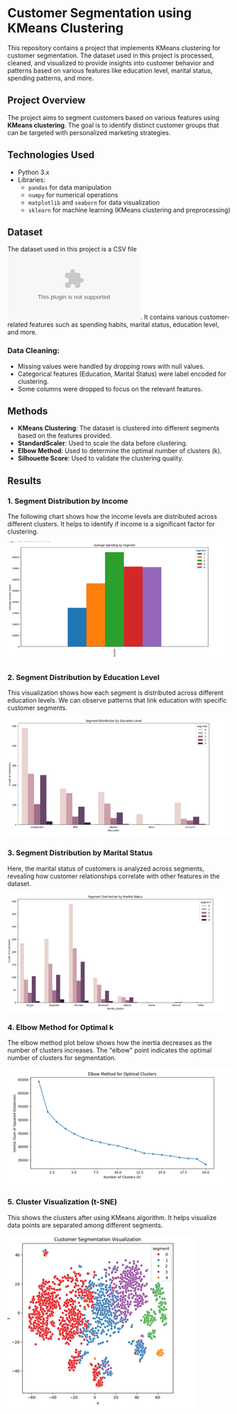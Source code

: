 # Customer Segmentation using KMeans Clustering
This repository contains a project that implements KMeans clustering for customer segmentation. The dataset used in this project is processed, cleaned, and visualized to provide insights into customer behavior and patterns based on various features like education level, marital status, spending patterns, and more.

## Project Overview
The project aims to segment customers based on various features using **KMeans clustering**. The goal is to identify distinct customer groups that can be targeted with personalized marketing strategies.
## Technologies Used
- Python 3.x
- Libraries:
  - `pandas` for data manipulation
  - `numpy` for numerical operations
  - `matplotlib` and `seaborn` for data visualization
  - `sklearn` for machine learning (KMeans clustering and preprocessing)

## Dataset
The dataset used in this project is a CSV file ![Dataset](/dataset.csv). It contains various customer-related features such as spending habits, marital status, education level, and more.

### Data Cleaning:
- Missing values were handled by dropping rows with null values.
- Categorical features (Education, Marital Status) were label encoded for clustering.
- Some columns were dropped to focus on the relevant features.

## Methods
- **KMeans Clustering**: The dataset is clustered into different segments based on the features provided.
- **StandardScaler**: Used to scale the data before clustering.
- **Elbow Method**: Used to determine the optimal number of clusters (k).
- **Silhouette Score**: Used to validate the clustering quality.
## Results

### 1. **Segment Distribution by Income**  
The following chart shows how the income levels are distributed across different clusters. It helps to identify if income is a significant factor for clustering.

![Income vs Segments](images/income_vs_segments.png)

### 2. **Segment Distribution by Education Level**  
This visualization shows how each segment is distributed across different education levels. We can observe patterns that link education with specific customer segments.

![Education vs Segments](images/education_vs_segments.png)

### 3. **Segment Distribution by Marital Status**  
Here, the marital status of customers is analyzed across segments, revealing how customer relationships correlate with other features in the dataset.

![Marital Status vs Segments](images/marital_status_vs_segments.png)

### 4. **Elbow Method for Optimal k**  
The elbow method plot below shows how the inertia decreases as the number of clusters increases. The "elbow" point indicates the optimal number of clusters for segmentation.

![Elbow Method](images/elbow_method.png)

### 5. **Cluster Visualization (t-SNE)**  
This shows the clusters after using KMeans algorithm. It helps visualize data points are separated among different segments.

![Cluster Visualization](images/cluster_visualization.png)
